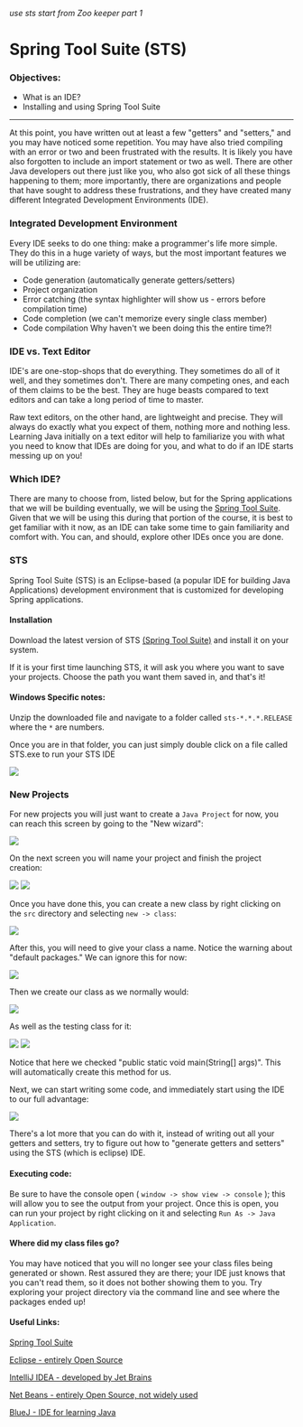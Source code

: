 _use sts start from Zoo keeper part 1_
# Spring Tool Suite (STS)

### Objectives:

- What is an IDE?
- Installing and using Spring Tool Suite
<hr>
At this point, you have written out at least a few "getters" and "setters," and you may have noticed some repetition. You may have also tried compiling with an error or two and been frustrated with the results. It is likely you have also forgotten to include an import statement or two as well. There are other Java developers out there just like you, who also got sick of all these things happening to them; more importantly, there are organizations and people that have sought to address these frustrations, and they have created many different Integrated Development Environments (IDE).

### Integrated Development Environment

Every IDE seeks to do one thing: make a programmer's life more simple. They do this in a huge variety of ways, but the most important features we will be utilizing are:

- Code generation (automatically generate getters/setters)
- Project organization
- Error catching (the syntax highlighter will show us - errors before compilation time)
- Code completion (we can't memorize every single class member)
- Code compilation
  Why haven't we been doing this the entire time?!

### IDE vs. Text Editor

IDE's are one-stop-shops that do everything. They sometimes do all of it well, and they sometimes don't. There are many competing ones, and each of them claims to be the best. They are huge beasts compared to text editors and can take a long period of time to master.

Raw text editors, on the other hand, are lightweight and precise. They will always do exactly what you expect of them, nothing more and nothing less. Learning Java initially on a text editor will help to familiarize you with what you need to know that IDEs are doing for you, and what to do if an IDE starts messing up on you!

### Which IDE?

There are many to choose from, listed below, but for the Spring applications that we will be building eventually, we will be using the [Spring Tool Suite](https://spring.io/tools). Given that we will be using this during that portion of the course, it is best to get familiar with it now, as an IDE can take some time to gain familiarity and comfort with. You can, and should, explore other IDEs once you are done.

### STS

Spring Tool Suite (STS) is an Eclipse-based (a popular IDE for building Java Applications) development environment that is customized for developing Spring applications.

#### Installation

Download the latest version of STS [(Spring Tool Suite)](https://spring.io/tools) and install it on your system.

If it is your first time launching STS, it will ask you where you want to save your projects. Choose the path you want them saved in, and that's it!

#### Windows Specific notes:

Unzip the downloaded file and navigate to a folder called `sts-*.*.*.RELEASE` where the `*` are numbers.

Once you are in that folder, you can just simply double click on a file called STS.exe to run your STS IDE

![](sts.png)

### New Projects

For new projects you will just want to create a `Java Project` for now, you can reach this screen by going to the "New wizard":

![](getIDE_01.png)

On the next screen you will name your project and finish the project creation:

![](getIDE_02.png)
![](getIDE_03.png)

Once you have done this, you can create a new class by right clicking on the `src` directory and selecting `new -> class`:

![](getIDE_04.png)

After this, you will need to give your class a name. Notice the warning about "default packages." We can ignore this for now:

![](getIDE_05.png)

Then we create our class as we normally would:

![](getIDE_06.png)

As well as the testing class for it:

![](getIDE_07.png)
![](getIDE_08.png)

Notice that here we checked "public static void main(String[] args)". This will automatically create this method for us.

Next, we can start writing some code, and immediately start using the IDE to our full advantage:

![](getIDE_09.png)

There's a lot more that you can do with it, instead of writing out all your getters and setters, try to figure out how to "generate getters and setters" using the STS (which is eclipse) IDE.

#### Executing code:

Be sure to have the console open ( `window -> show view -> console` ); this will allow you to see the output from your project. Once this is open, you can run your project by right clicking on it and selecting `Run As -> Java Application`.

#### Where did my class files go?

You may have noticed that you will no longer see your class files being generated or shown. Rest assured they are there; your IDE just knows that you can't read them, so it does not bother showing them to you. Try exploring your project directory via the command line and see where the packages ended up!

#### Useful Links:

[Spring Tool Suite](https://spring.io/tools)

[Eclipse - entirely Open Source](https://eclipse.org/)

[IntelliJ IDEA - developed by Jet Brains](https://www.jetbrains.com/idea/specials/idea/idea.html)

[Net Beans - entirely Open Source, not widely used](https://netbeans.org/)

[BlueJ - IDE for learning Java](https://bluej.org/)



